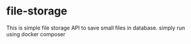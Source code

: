 # file-storage
This is simple file storage API to save small files in database. 
simply run using docker composer
